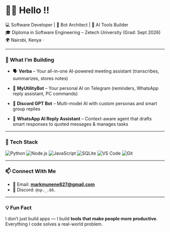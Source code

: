# 👋🏾 Hello !!

💻 Software Developer | 🤖 Bot Architect | 🧠 AI Tools Builder  
🎓 Diploma in Software Engineering – Zetech University (Grad: Sept 2026)  
🌍 Nairobi, Kenya ·

---

### 🔧 What I’m Building
- 🗣️ **Verba** – Your all-in-one AI-powered meeting assistant (transcribes, summarizes, stores notes)
  
- 🤖 **MyUtilityBot** – Your personal AI on Telegram (reminders, WhatsApp reply assistant, PC commands)
  
- 🧠 **Discord GPT Bot** – Multi-model AI with custom personas and smart group replies 
  
- 💬 **WhatsApp AI Reply Assistant** – Context-aware agent that drafts smart responses to quoted messages & manages tasks

---

### 🧠 Tech Stack
![Python](https://img.shields.io/badge/-Python-3776AB?style=flat&logo=python&logoColor=white)
![Node.js](https://img.shields.io/badge/-Node.js-339933?style=flat&logo=node.js&logoColor=white)
![JavaScript](https://img.shields.io/badge/-JavaScript-F7DF1E?style=flat&logo=javascript&logoColor=black)
![SQLite](https://img.shields.io/badge/-SQLite-003B57?style=flat&logo=sqlite&logoColor=white)
![VS Code](https://img.shields.io/badge/-VS_Code-007ACC?style=flat&logo=visual-studio-code&logoColor=white)
![Git](https://img.shields.io/badge/-Git-F05032?style=flat&logo=git&logoColor=white)

---

### 📫 Connect With Me
- 📧 Email: **markmunene827@gmail.com**
- 💬 Discord: `@op._.88.`

---

### 💡 Fun Fact  
I don’t just build apps — I build **tools that make people more productive**. Everything I code solves a real-world problem.

